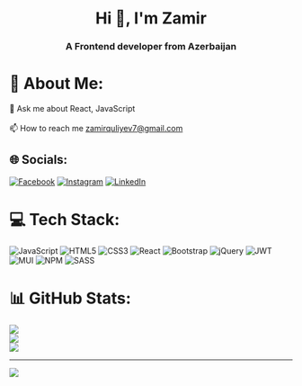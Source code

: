 <h1 align="center">Hi 👋, I'm Zamir</h1>
<h3 align="center">A Frontend developer from Azerbaijan</h3>

# 💫 About Me:
💬 Ask me about React, JavaScript<br><br>📫 How to reach me zamirquliyev7@gmail.com


## 🌐 Socials:
[![Facebook](https://img.shields.io/badge/Facebook-%231877F2.svg?logo=Facebook&logoColor=white)](https://www.facebook.com/zamir2003) [![Instagram](https://img.shields.io/badge/Instagram-%23E4405F.svg?logo=Instagram&logoColor=white)](https://www.instagram.com/the.zamir/) [![LinkedIn](https://img.shields.io/badge/LinkedIn-%230077B5.svg?logo=linkedin&logoColor=white)](https://www.linkedin.com/in/zamirguliyev/) 

# 💻 Tech Stack:
![JavaScript](https://img.shields.io/badge/javascript-%23323330.svg?style=for-the-badge&logo=javascript&logoColor=%23F7DF1E) ![HTML5](https://img.shields.io/badge/html5-%23E34F26.svg?style=for-the-badge&logo=html5&logoColor=white) ![CSS3](https://img.shields.io/badge/css3-%231572B6.svg?style=for-the-badge&logo=css3&logoColor=white) ![React](https://img.shields.io/badge/react-%2320232a.svg?style=for-the-badge&logo=react&logoColor=%2361DAFB) ![Bootstrap](https://img.shields.io/badge/bootstrap-%23563D7C.svg?style=for-the-badge&logo=bootstrap&logoColor=white) ![jQuery](https://img.shields.io/badge/jquery-%230769AD.svg?style=for-the-badge&logo=jquery&logoColor=white) ![JWT](https://img.shields.io/badge/JWT-black?style=for-the-badge&logo=JSON%20web%20tokens) ![MUI](https://img.shields.io/badge/MUI-%230081CB.svg?style=for-the-badge&logo=material-ui&logoColor=white) ![NPM](https://img.shields.io/badge/NPM-%23000000.svg?style=for-the-badge&logo=npm&logoColor=white) ![SASS](https://img.shields.io/badge/SASS-hotpink.svg?style=for-the-badge&logo=SASS&logoColor=white)
# 📊 GitHub Stats:
![](https://github-readme-stats.vercel.app/api?username=zamirguliyev&theme=dark&hide_border=false&include_all_commits=false&count_private=false)<br/>
![](https://github-readme-streak-stats.herokuapp.com/?user=zamirguliyev&theme=dark&hide_border=false)<br/>
![](https://github-readme-stats.vercel.app/api/top-langs/?username=zamirguliyev&theme=dark&hide_border=false&include_all_commits=false&count_private=false&layout=compact)

---
[![](https://visitcount.itsvg.in/api?id=zamirguliyev&icon=0&color=0)](https://visitcount.itsvg.in)

<!-- Proudly created with GPRM ( https://gprm.itsvg.in ) -->


